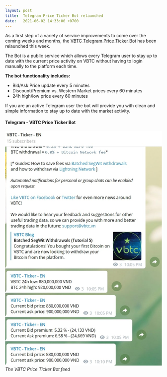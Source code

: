 ```yaml
---
layout: post
title:  Telegram Price Ticker Bot relaunched
date:   2021-06-02 14:33:00 +0700
---
```

As a first step of a variety of service improvements to come over the coming weeks and months, the [VBTC Telegram Price Ticker Bot](https://t.me/vbtc_ticker_en) has been relaunched this week.

The Bot is a public service which allows every Telegram user to stay up to date with the current price activity on VBTC without having to login manually to the platform each time.

**The bot functionality includes:**
- Bid/Ask Price update every 5 minutes
- Discount/Premium vs. Western Market prices every 60 minutes
- 24h high/low price every 60 minutes

If you are an active Telegram user the bot will provide you with clean and simple information to stay up to date with the market activity.

#### Telegram - VBTC Price Ticker Bot

![](/assets/img/telegram-vbtc-ticker-bot-en.jpg)
*The VBTC Price Ticker Bot feed*